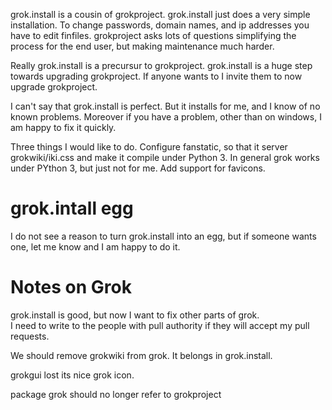 grok.install is a cousin of grokproject.  grok.install just does a very simple installation.  To change passwords, domain names, and ip addresses you have to edit finfiles.  grokproject asks lots of questions simplifying the process for the end user, but making maintenance much harder. 

Really grok.install is a precursur to grokproject.  grok.install is a huge step towards upgrading grokproject. If anyone wants to I invite them to now upgrade grokproject.

I can't say that grok.install is perfect.  But it installs  for me, and I know of no known problems.  Moreover if you have a problem, other than on windows, I am happy to fix it quickly. 

Three  things I would like to do.  Configure fanstatic, so that it server grokwiki/iki.css and make it compile under Python 3.  In general grok works under PYthon 3, but just not for me.  Add support for favicons. 




grok.intall egg
===============
I do not see a reason to turn grok.install into an egg, but if someone wants one, let me know and I am happy to do it. 



Notes on Grok
===============
grok.install is good, but now I want to fix other parts of grok.  
I need to write to the people with pull authority if they will accept my 
pull requests. 

We should remove grokwiki from grok.  It belongs in grok.install.

grokgui lost its nice grok icon.  

package grok should no longer refer to grokproject 